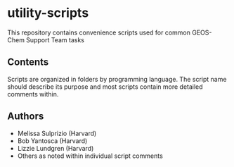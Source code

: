 # utility-scripts

This repository contains convenience scripts used for common GEOS-Chem Support Team tasks

## Contents

Scripts are organized in folders by programming language. The script name should
describe its purpose and most scripts contain more detailed comments within.

## Authors

- Melissa Sulprizio (Harvard)
- Bob Yantosca (Harvard)
- Lizzie Lundgren (Harvard)
- Others as noted within individual script comments